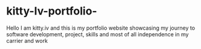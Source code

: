 # kitty-Iv-portfolio-
Hello I am kitty.iv and this is my portfolio website showcasing my journey to software development, project, skills and most of all independence in my carrier and work 
